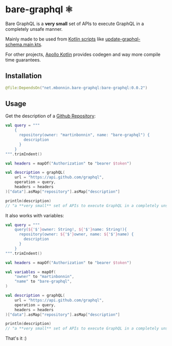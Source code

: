 # bare-graphql ⚛️

Bare GraphQL is a **very small** set of APIs to execute GraphQL in a completely unsafe manner. 

Mainly made to be used from [Kotlin scripts](https://kotlinlang.org/docs/custom-script-deps-tutorial.html) like [update-graphql-schema.main.kts](https://github.com/apollographql/update-graphql-schema/blob/main/update-schema.main.kts#L125).

For other projects, [Apollo Kotlin](https://github.com/apollographql/apollo-kotlin) provides codegen and way more compile time guarantees.

## Installation

```kotlin
@file:DependsOn("net.mbonnin.bare-graphql:bare-graphql:0.0.2")
```

## Usage

Get the description of a [Github Repository](https://docs.github.com/en/graphql/reference/queries#repository):

```kotlin
val query = """
    {
      repository(owner: "martinbonnin", name: "bare-graphql") {
        description
      }
    }
""".trimIndent()

val headers = mapOf("Authorization" to "bearer $token")

val description = graphQL(
    url = "https://api.github.com/graphql",
    operation = query, 
    headers = headers
)["data"].asMap["repository"].asMap["description"]

println(description)
// "a **very small** set of APIs to execute GraphQL in a completely unsafe manner"
```

It also works with variables:

```kotlin
val query = """
    query(${'$'}owner: String!, ${'$'}name: String!){
      repository(owner: ${'$'}owner, name: ${'$'}name) {
        description
      }
    }
""".trimIndent()

val headers = mapOf("Authorization" to "bearer $token")

val variables = mapOf(
    "owner" to "martinbonnin",
    "name" to "bare-graphql",
)

val description = graphQL(
    url = "https://api.github.com/graphql",
    operation = query,
    headers = headers
)["data"].asMap["repository"].asMap["description"]

println(description)
// "a **very small** set of APIs to execute GraphQL in a completely unsafe manner"
```

That's it :) 
